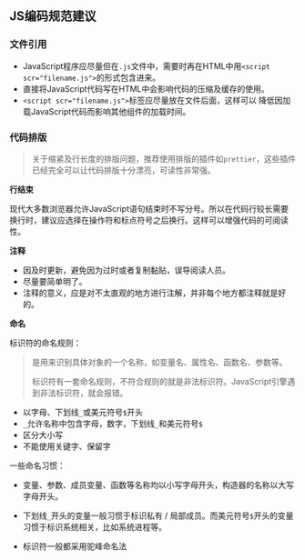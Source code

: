 ## JS编码规范建议

### 文件引用

- JavaScript程序应尽量但在`.js`文件中，需要时再在HTML中用`<script scr="filename.js">`的形式包含进来。
- 直接将JavaScript代码写在HTML中会影响代码的压缩及缓存的使用。
- `<script scr="filename.js">`标签应尽量放在文件后面，这样可以 降低因加载JavaScript代码而影响其他组件的加载时间。

### 代码排版

> 关于缩紧及行长度的排版问题，推荐使用排版的插件如`prettier`，这些插件已经完全可以让代码排版十分漂亮，可读性非常强。

**行结束**

现代大多数浏览器允许JavaScript语句结束时不写分号。所以在代码行较长需要换行时，建议应选择在操作符和标点符号之后换行。这样可以增强代码的可阅读性。

**注释**

- 因及时更新，避免因为过时或者复制黏贴，误导阅读人员。
- 尽量要简单明了。
- 注释的意义，应是对不太直观的地方进行注解，并非每个地方都注释就是好的。

**命名**

标识符的命名规则：

> 是用来识别具体对象的一个名称，如变量名、属性名、函数名、参数等。
>
> 标识符有一套命名规则，不符合规则的就是非法标识符。JavaScript引擎遇到非法标识符，就会报错。

- 以字母、下划线`_`或美元符号`$`开头
- `_`允许名称中包含字母，数字，下划线`_`和美元符号`$`
- 区分大小写
- 不能使用关键字、保留字

一些命名习惯：

- 变量、参数、成员变量、函数等名称均以小写字母开头，构造器的名称以大写字母开头。

- 下划线`_`开头的变量一般习惯于标识私有 / 局部成员。而美元符号`$`开头的变量习惯于标识系统相关，比如系统进程等。
- 标识符一般都采用驼峰命名法

